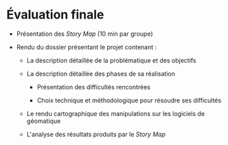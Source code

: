 # Évaluation finale

- Présentation des *Story Map* (10 min par groupe)
	
- Rendu du dossier présentant le projet contenant :
		
	- La description détaillée de la problématique et des objectifs
		
	- La description détaillée des phases de sa réalisation

		- Présentation des difficultés rencontrées
			
		- Choix technique et méthodologique pour résoudre ses difficultés
		
	- Le rendu cartographique des manipulations sur les logiciels de géomatique

	- L'analyse des résultats produits par le *Story Map*
